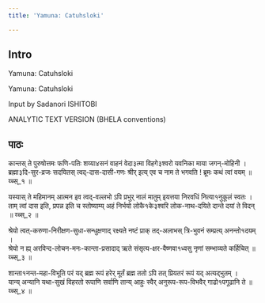 ```yaml
---
title: 'Yamuna: Catuhsloki'

---
```

## Intro
  
  
  
  
Yamuna: Catuhsloki  
  
  
  
  
Yamuna: Catuhsloki  
  
Input by Sadanori ISHITOBI  
  
ANALYTIC TEXT VERSION (BHELA conventions)  
  
  
  
  
  


## पाठः
  
  
  
  
  
  
कान्तस् ते पुरुषोत्तमः फणि-पतिः शय्या४सनं वाहनं वेदा३त्मा विहगे३श्वरो यवनिका माया जगन्-मोहिनी  ।  
ब्रह्मा३दि-सुर-व्रजः सदयितस् त्वद्-दास-दासी-गणः श्रीर् इत्य् एव च नाम ते भगवति ! ब्रूमः कथं त्वां वयम्  ॥ य्च्स्_१ ॥  
  
  
यस्यास् ते महिमानम् आत्मन इव त्वद्-वल्लभो ऽपि प्रभुर् नालं मातुम् इयत्तया निरवधिं नित्या१नुकूलं स्वतः  ।  
ताम् त्वां दास इति, प्रपन्न इति च स्तोष्याम्य् अहं निर्भयो लोकै१के३श्वरि लोक-नाथ-दयिते दान्ते दयां ते विदन्  ॥ य्च्स्_२ ॥  
  
  
श्रेयो त्वत्-करुणा-निरीक्षण-सुधा-सन्धुक्षणाद् रक्ष्यते नष्टं प्राक् तद्-अलाभस् त्रि-भुवनं सम्प्रत्य् अनन्तो१दयम्  ।  
श्रेयो न ह्य् अरविन्द-लोचन-मनः-कान्ता-प्रसादाद् ऋते संसृत्य-क्षर-वैष्णवा१ध्वसु नृणां सम्भाव्यते कर्हिचित्  ॥ य्च्स्_३ ॥  
  
  
शान्ता१नन्त-महा-विभूति परं यद् ब्रह्म रूपं हरेर् मूर्तं ब्रह्म ततो ऽपि तत् प्रियतरं रूपं यद् अत्यद्भुतम्  ।  
यान्य् अन्यानि यथा-सुखं विहरतो रूपाणि सर्वाणि तान्य् आहुः स्वैर् अनुरूप-रूप-विभवैर् गाढो१पगूढानि ते  ॥ य्च्स्_४ ॥  
  
  
  
  
  
